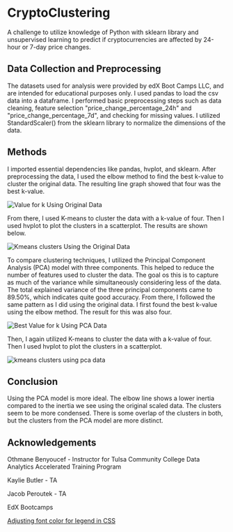 # CryptoClustering
A challenge to utilize knowledge of Python with sklearn library and unsupervised learning to predict if cryptocurrencies are affected by 24-hour or 7-day price changes. 

## Data Collection and Preprocessing
The datasets used for analysis were provided by edX Boot Camps LLC, and are intended for educational purposes only. I used pandas to load the csv data into a dataframe. I performed basic preprocessing steps such as data cleaning, feature selection "price_change_percentage_24h" and "price_change_percentage_7d", and checking for missing values. I utilized StandardScaler() from the sklearn library to normalize the dimensions of the data.

## Methods
I imported essential dependencies like pandas, hvplot, and sklearn. After preprocessing the data, I used the elbow method to find the best k-value to cluster the original data. The resulting line graph showed that four was the best k-value.

![Value for k Using Original Data](https://github.com/ASPigman/CryptoClustering/assets/145923874/c6e2b717-343b-44e2-8132-8f08d0d600bb)

From there, I used K-means to cluster the data with a k-value of four. Then I used hvplot to plot the clusters in a scatterplot. The results are shown below.

![Kmeans clusters Using the Original Data](https://github.com/ASPigman/CryptoClustering/assets/145923874/e7972300-5b97-4763-a748-b051a5c059a1)

To compare clustering techniques, I utilized the Principal Component Analysis (PCA) model with three components. This helped to reduce the number of features used to cluster the data. The goal os this is to capture as much of the variance while simultaneously considering less of the data. The total explained variance of the three principal components came to 89.50%, which indicates quite good accuracy. From there, I followed the same pattern as I did using the original data. I first found the best k-value using the elbow method. The result for this was also four.

![Best Value for k Using PCA Data](https://github.com/ASPigman/CryptoClustering/assets/145923874/b2e47cff-cf89-4be0-a149-859c2d842c9d)

Then, I again utilized K-means to cluster the data with a k-value of four. Then I used hvplot to plot the clusters in a scatterplot.

![kmeans clusters using pca data](https://github.com/ASPigman/CryptoClustering/assets/145923874/249e4f07-fd55-4434-94e5-fc600f0bd876)


## Conclusion
Using the PCA model is more ideal. The elbow line shows a lower inertia compared to the inertia we see using the original scaled data. The clusters seem to be more condensed. There is some overlap of the clusters in both, but the clusters from the PCA model are more distinct.

## Acknowledgements
Othmane Benyoucef - Instructor for Tulsa Community College Data Analytics Accelerated Training Program

Kaylie Butler - TA

Jacob Peroutek - TA

EdX Bootcamps

<a href="https://plnkr.co/edit/qAjh0duPRI4US6Q4DSCN?p=preview&preview" target="_blank">Adjusting font color for legend in CSS</a>

